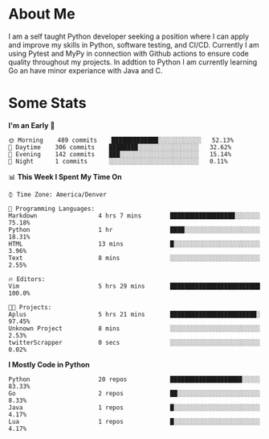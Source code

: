 # About Me
  I am a self taught Python developer seeking a position where I can apply and improve my skills in Python, software testing, and CI/CD. Currently I am using Pytest and MyPy in connection with Github actions to ensure code quality throughout my projects. In addtion to Python I am currently learning Go an have minor experiance with Java and C.
  
 # Some Stats
  
<!--START_SECTION:waka-->
**I'm an Early 🐤** 

```text
🌞 Morning    489 commits    █████████████░░░░░░░░░░░░   52.13% 
🌆 Daytime    306 commits    ████████░░░░░░░░░░░░░░░░░   32.62% 
🌃 Evening    142 commits    ███░░░░░░░░░░░░░░░░░░░░░░   15.14% 
🌙 Night      1 commits      ░░░░░░░░░░░░░░░░░░░░░░░░░   0.11%

```


📊 **This Week I Spent My Time On** 

```text
⌚︎ Time Zone: America/Denver

💬 Programming Languages: 
Markdown                 4 hrs 7 mins        ██████████████████░░░░░░░   75.18% 
Python                   1 hr                ████░░░░░░░░░░░░░░░░░░░░░   18.31% 
HTML                     13 mins             █░░░░░░░░░░░░░░░░░░░░░░░░   3.96% 
Text                     8 mins              ░░░░░░░░░░░░░░░░░░░░░░░░░   2.55%

🔥 Editors: 
Vim                      5 hrs 29 mins       █████████████████████████   100.0%

🐱‍💻 Projects: 
Aplus                    5 hrs 21 mins       ████████████████████████░   97.45% 
Unknown Project          8 mins              ░░░░░░░░░░░░░░░░░░░░░░░░░   2.53% 
twitterScrapper          0 secs              ░░░░░░░░░░░░░░░░░░░░░░░░░   0.02%

```

**I Mostly Code in Python** 

```text
Python                   20 repos            ████████████████████░░░░░   83.33% 
Go                       2 repos             ██░░░░░░░░░░░░░░░░░░░░░░░   8.33% 
Java                     1 repos             █░░░░░░░░░░░░░░░░░░░░░░░░   4.17% 
Lua                      1 repos             █░░░░░░░░░░░░░░░░░░░░░░░░   4.17%

```



<!--END_SECTION:waka-->
